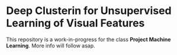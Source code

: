 # Deep Clusterin for Unsupervised Learning of Visual Features 

This repository is a work-in-progress for the class **Project Machine Learning**. More info will follow asap.
